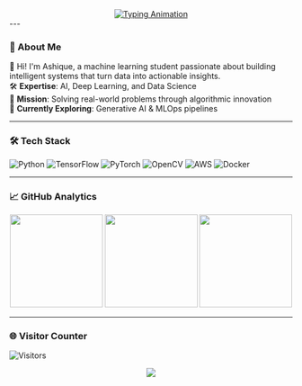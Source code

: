 <div align="center">
  <a href="https://git.io/typing-svg">
    <img src="https://readme-typing-svg.herokuapp.com?font=Fira+Code&size=28&duration=2800&pause=800&color=4A90E2&center=true&vCenter=true&width=435&lines=Hi+👋+I'm+Ashique;ML+%26+AI+Enthusiast;Building+Intelligent+Systems" alt="Typing Animation">
  </a>
</div>
---

### 🧠 About Me  
👋 Hi! I'm Ashique, a machine learning student passionate about building intelligent systems that turn data into actionable insights.  
🛠️ **Expertise**: AI, Deep Learning, and Data Science  
🚀 **Mission**: Solving real-world problems through algorithmic innovation  
🌱 **Currently Exploring**: Generative AI & MLOps pipelines  

---

### 🛠️ Tech Stack  
![Python](https://img.shields.io/badge/Python-3776AB?style=for-the-badge&logo=python&logoColor=white)
![TensorFlow](https://img.shields.io/badge/TensorFlow-FF6F00?style=for-the-badge&logo=tensorflow&logoColor=white)
![PyTorch](https://img.shields.io/badge/PyTorch-EE4C2C?style=for-the-badge&logo=pytorch&logoColor=white)
![OpenCV](https://img.shields.io/badge/OpenCV-5C3EE8?style=for-the-badge&logo=opencv&logoColor=white)
![AWS](https://img.shields.io/badge/AWS-232F3E?style=for-the-badge&logo=amazon-aws)
![Docker](https://img.shields.io/badge/Docker-2496ED?style=for-the-badge&logo=docker&logoColor=white)

---

### 📈 GitHub Analytics  
<div align="center">
  <img height="165" src="https://github-readme-stats.vercel.app/api?username=ashique-exe&show_icons=true&theme=radical&count_private=true&include_all_commits=true">
  <img height="165" src="https://github-readme-streak-stats.herokuapp.com/?user=ashique-exe&theme=radical">
  <img height="165" src="https://github-readme-stats.vercel.app/api/top-langs/?username=ashique-exe&layout=compact&theme=radical&langs_count=8&hide=html,css">
</div>

---

### 🌐 Visitor Counter  
![Visitors](https://api.visitorbadge.io/api/visitors?path=https%3A%2F%2Fgithub.com%2Fashique-exe&countColor=%234A90E2)

<div align="center">
  <img src="https://user-images.githubusercontent.com/73097560/115834477-dbab4500-a447-11eb-908a-139a6edaec5c.gif" />
</div>
